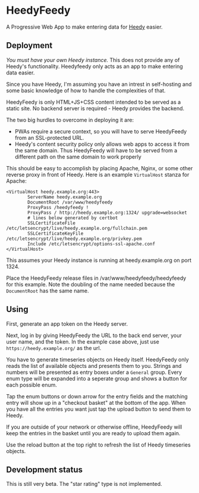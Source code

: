 # HeedyFeedy

A Progressive Web App to make entering data for [Heedy](https://heedy.org) easier.

## Deployment

*You must have your own Heedy instance.* This does not provide any of Heedy's
functionality. Heedyfeedy only acts as an app to make entering data easier.

Since you have Heedy, I'm assuming you have an intrest in self-hosting and some
basic knowledge of how to handle the complexities of that.

HeedyFeedy is only HTML+JS+CSS content intended to be served as a static site.
No backend server is required - Heedy provides the backend.

The two big hurdles to overcome in deploying it are:
* PWAs require a secure context, so you will have to serve HeedyFeedy from an
  SSL-protected URL.
* Heedy's content security policy only allows web apps to access it from the same
  domain. Thus HeedyFeedy will have to be served from a different path on the
  same domain to work properly

This should be easy to accomplish by placing Apache, Nginx, or some other reverse 
proxy in front of Heedy. Here is an example `VirtualHost` stanza for Apache:

```
<VirtualHost heedy.example.org:443>
        ServerName heedy.example.org
        DocumentRoot /var/www/heedyfeedy
        ProxyPass /heedyfeedy ! 
        ProxyPass / http://heedy.example.org:1324/ upgrade=websocket
        # lines below generated by certbot
        SSLCertificateFile /etc/letsencrypt/live/heedy.example.org/fullchain.pem
        SSLCertificateKeyFile /etc/letsencrypt/live/heedy.example.org/privkey.pem
        Include /etc/letsencrypt/options-ssl-apache.conf
</VirtualHost>
```

This assumes your Heedy instance is running at heedy.example.org on port 1324.

Place the HeedyFeedy release files in /var/www/heedyfeedy/heedyfeedy for this example.
Note the doubling of the name needed because the `DocumentRoot` has the same name.

## Using

First, generate an app token on the Heedy server.

Next, log in by giving HeedyFeedy the URL to the back end server, your user name, 
and the token. In the example case above, just use `https://heedy.example.org/` as the url.

You have to generate timeseries objects on Heedy itself. HeedyFeedy only reads the
list of available objects and presents them to you. Strings and numbers will be presented
as entry boxes under a `General` group. Every enum type will be expanded into a seperate
group and shows a button for each possible enum.

Tap the enum buttons or down arrow for the entry fields and the matching entry will show 
up in a "checkout basket" at the bottom of the app. When you have all the entries you want
just tap the upload button to send them to Heedy.

If you are outside of your network or otherwise offline, HeedyFeedy will keep the entries
in the basket until you are ready to upload them again.

Use the reload button at the top right to refresh the list of Heedy timeseries objects.

## Development status

This is still very beta. The "star rating" type is not implemented.
